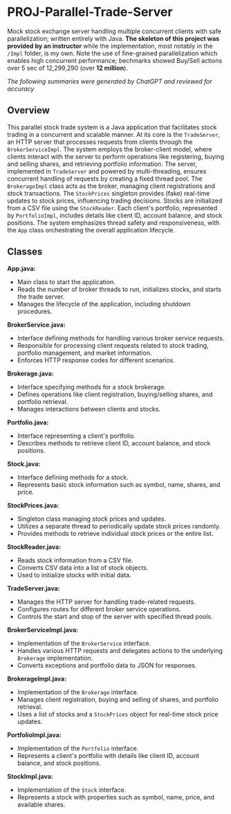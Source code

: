 # PROJ-Parallel-Trade-Server
Mock stock exchange server handling multiple concurrent clients with safe parallelization; written entirely with Java. __The skeleton of this project was provided by an instructor__ while the implementation, most notably in the ```/Impl``` folder, is my own. Note the use of fine-grained parallelization which enables high concurrent performance; bechmarks showed Buy/Sell actions over 5 sec of 12,299,290 (over __12 million__).

_The following summaries were generated by ChatGPT and reviewed for accuracy_

## Overview

This parallel stock trade system is a Java application that facilitates stock trading in a concurrent and scalable manner. At its core is the `TradeServer`, an HTTP server that processes requests from clients through the `BrokerServiceImpl`. The system employs the broker-client model, where clients interact with the server to perform operations like registering, buying and selling shares, and retrieving portfolio information. The server, implemented in `TradeServer` and powered by multi-threading, ensures concurrent handling of requests by creating a fixed thread pool. The `BrokerageImpl` class acts as the broker, managing client registrations and stock transactions. The `StockPrices` singleton provides (fake) real-time updates to stock prices, influencing trading decisions. Stocks are initialized from a CSV file using the `StockReader`. Each client's portfolio, represented by `PortfolioImpl`, includes details like client ID, account balance, and stock positions. The system emphasizes thread safety and responsiveness, with the `App` class orchestrating the overall application lifecycle.


## Classes

**App.java:**
   - Main class to start the application.
   - Reads the number of broker threads to run, initializes stocks, and starts the trade server.
   - Manages the lifecycle of the application, including shutdown procedures.

**BrokerService.java:**
   - Interface defining methods for handling various broker service requests.
   - Responsible for processing client requests related to stock trading, portfolio management, and market information.
   - Enforces HTTP response codes for different scenarios.

**Brokerage.java:**
   - Interface specifying methods for a stock brokerage.
   - Defines operations like client registration, buying/selling shares, and portfolio retrieval.
   - Manages interactions between clients and stocks.

**Portfolio.java:**
   - Interface representing a client's portfolio.
   - Describes methods to retrieve client ID, account balance, and stock positions.

**Stock.java:**
   - Interface defining methods for a stock.
   - Represents basic stock information such as symbol, name, shares, and price.

**StockPrices.java:**
   - Singleton class managing stock prices and updates.
   - Utilizes a separate thread to periodically update stock prices randomly.
   - Provides methods to retrieve individual stock prices or the entire list.

**StockReader.java:**
   - Reads stock information from a CSV file.
   - Converts CSV data into a list of stock objects.
   - Used to initialize stocks with initial data.

**TradeServer.java:**
   - Manages the HTTP server for handling trade-related requests.
   - Configures routes for different broker service operations.
   - Controls the start and stop of the server with specified thread pools.

**BrokerServiceImpl.java:**
   - Implementation of the `BrokerService` interface.
   - Handles various HTTP requests and delegates actions to the underlying `Brokerage` implementation.
   - Converts exceptions and portfolio data to JSON for responses.

**BrokerageImpl.java:**  
   - Implementation of the `Brokerage` interface.
   - Manages client registration, buying and selling of shares, and portfolio retrieval.
   - Uses a list of stocks and a `StockPrices` object for real-time stock price updates.

**PortfolioImpl.java:**  
   - Implementation of the `Portfolio` interface.
   - Represents a client's portfolio with details like client ID, account balance, and stock positions.

**StockImpl.java:**  
   - Implementation of the `Stock` interface.
   - Represents a stock with properties such as symbol, name, price, and available shares.
